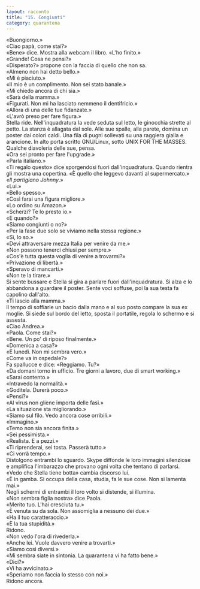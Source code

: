 ```yaml
---
layout: racconto
title: "15. Congiunti"
category: quarantena
---
```

«Buongiorno.»  
«Ciao papà, come stai?»  
«Bene» dice. Mostra alla webcam il libro. «L'ho finito.»  
«Grande! Cosa ne pensi?»  
«Disperato?» propone con la faccia di quello che non sa.   
«Almeno non hai detto bello.»  
«Mi è piaciuto.»  
«Il mio è un complimento. Non sei stato banale.»  
«Mi chiedo ancora di chi sia.»  
«Sarà della mamma.»  
«Figurati. Non mi ha lasciato nemmeno il dentifricio.»  
«Allora di una delle tue fidanzate.»  
«L'avrò preso per fare figura.»  
Stella ride. Nell'inquadratura la vede seduta sul letto, le ginocchia strette al petto. La stanza è allagata dal sole. Alle sue spalle, alla parete, domina un poster dai colori caldi. Una fila di pugni sollevati su una raggiera gialla e arancione. In alto porta scritto GNU/Linux, sotto UNIX FOR THE MASSES. Qualche diavoleria delle sue, pensa.  
«Ora sei pronto per fare l'upgrade.»  
«Parla italiano.»  
«Ti regalo questo» dice sporgendosi fuori dall'inquadratura. Quando rientra gli mostra una copertina. «È quello che leggevo davanti al supermercato.»  
«*Il partigiano Johnny*.»  
«Lui.»  
«Bello spesso.»  
«Così farai una figura migliore.»  
«Lo ordino su Amazon.»  
«Scherzi? Te lo presto io.»  
«E quando?»  
«Siamo congiunti o no?»  
«Per la fase due solo se viviamo nella stessa regione.»  
«Sì, lo so.»  
«Devi attraversare mezza Italia per venire da me.»  
«Non possono tenerci chiusi per sempre.»  
«Cos'è tutta questa voglia di venire a trovarmi?»  
«Privazione di libertà.»  
«Speravo di mancarti.»  
«Non te la tirare.»   
Si sente bussare e Stella si gira a parlare fuori dall'inquadratura. Si alza e lo abbandona a guardare il poster. Sente voci soffuse, poi la sua testa fa capolino dall'alto.  
«Ti lascio alla mamma.»  
Il tempo di soffiarle un bacio dalla mano e al suo posto compare la sua ex moglie. Si siede sul bordo del letto, sposta il portatile, regola lo schermo e si assesta.  
«Ciao Andrea.»  
«Paola. Come stai?»  
«Bene. Un po' di riposo finalmente.»  
«Domenica a casa?»  
«E lunedì. Non mi sembra vero.»  
«Come va in ospedale?»  
Fa spallucce e dice: «Reggiamo. Tu?»  
«Da domani torno in ufficio. Tre giorni a lavoro, due di smart working.»  
«Sarai contento.»  
«Intravedo la normalità.»  
«Goditela. Durerà poco.»  
«Pensi?»  
«Al virus non gliene importa delle fasi.»  
«La situazione sta migliorando.»  
«Siamo sul filo. Vedo ancora cose orribili.»  
«Immagino.»  
«Temo non sia ancora finita.»  
«Sei pessimista.»  
«Realista. E a pezzi.»    
«Ti riprenderai, sei tosta. Passerà tutto.»  
«Ci vorrà tempo.»  
Distolgono entrambi lo sguardo. Skype diffonde le loro immagini silenziose e amplifica l'imbarazzo che provano ogni volta che tentano di parlarsi.  
«Vedo che Stella tiene botta» cambia discorso lui.   
«È in gamba. Si occupa della casa, studia, fa le sue cose. Non si lamenta mai.»  
Negli schermi di entrambi il loro volto si distende, si illumina.  
«Non sembra figlia nostra» dice Paola.   
«Merito tuo. L'hai cresciuta tu.»  
«È venuta su da sola. Non assomiglia a nessuno dei due.»  
«Ha il tuo caratteraccio.»  
«E la tua stupidità.»  
Ridono.  
«Non vedo l'ora di rivederla.»  
«Anche lei. Vuole davvero venire a trovarti.»  
«Siamo così diversi.»  
«Mi sembra siate in sintonia. La quarantena vi ha fatto bene.»  
«Dici?»  
«Vi ha avvicinato.»  
«Speriamo non faccia lo stesso con noi.»  
Ridono ancora.  
